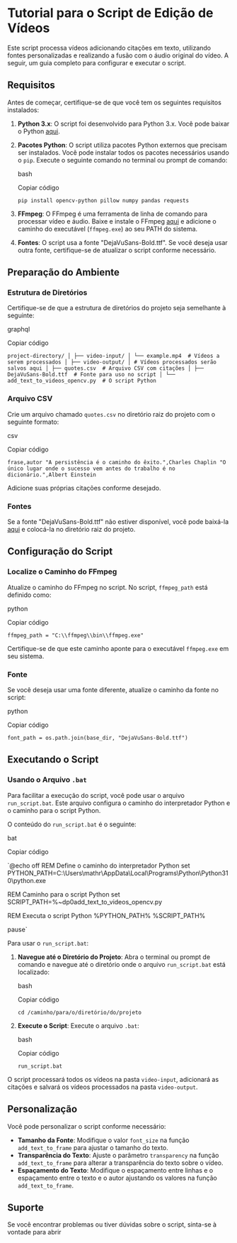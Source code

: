 
# Tutorial para o Script de Edição de Vídeos

Este script processa vídeos adicionando citações em texto, utilizando fontes personalizadas e realizando a fusão com o áudio original do vídeo. A seguir, um guia completo para configurar e executar o script.

## Requisitos

Antes de começar, certifique-se de que você tem os seguintes requisitos instalados:

1.  **Python 3.x**: O script foi desenvolvido para Python 3.x. Você pode baixar o Python [aqui](https://www.python.org/downloads/).
    
2.  **Pacotes Python**: O script utiliza pacotes Python externos que precisam ser instalados. Você pode instalar todos os pacotes necessários usando o `pip`. Execute o seguinte comando no terminal ou prompt de comando:
    
    bash
    
    Copiar código
    
    `pip install opencv-python pillow numpy pandas requests` 
    
3.  **FFmpeg**: O FFmpeg é uma ferramenta de linha de comando para processar vídeo e áudio. Baixe e instale o FFmpeg [aqui](https://ffmpeg.org/download.html) e adicione o caminho do executável (`ffmpeg.exe`) ao seu PATH do sistema.
    
4.  **Fontes**: O script usa a fonte "DejaVuSans-Bold.ttf". Se você deseja usar outra fonte, certifique-se de atualizar o script conforme necessário.
    

## Preparação do Ambiente

### Estrutura de Diretórios

Certifique-se de que a estrutura de diretórios do projeto seja semelhante à seguinte:

graphql

Copiar código

`project-directory/
│
├── video-input/
│ └── example.mp4  # Vídeos a serem processados
│
├── video-output/
│ # Vídeos processados serão salvos aqui
│
├── quotes.csv  # Arquivo CSV com citações
│
├── DejaVuSans-Bold.ttf  # Fonte para uso no script
│
└── add_text_to_videos_opencv.py  # O script Python` 

### Arquivo CSV

Crie um arquivo chamado `quotes.csv` no diretório raiz do projeto com o seguinte formato:

csv

Copiar código

`frase,autor
"A persistência é o caminho do êxito.",Charles Chaplin
"O único lugar onde o sucesso vem antes do trabalho é no dicionário.",Albert Einstein` 

Adicione suas próprias citações conforme desejado.

### Fontes

Se a fonte "DejaVuSans-Bold.ttf" não estiver disponível, você pode baixá-la [aqui](https://github.com/dejavu-fonts/dejavu-fonts/raw/master/ttf/DejaVuSans-Bold.ttf) e colocá-la no diretório raiz do projeto.

## Configuração do Script

### Localize o Caminho do FFmpeg

Atualize o caminho do FFmpeg no script. No script, `ffmpeg_path` está definido como:

python

Copiar código

`ffmpeg_path = "C:\\ffmpeg\\bin\\ffmpeg.exe"` 

Certifique-se de que este caminho aponte para o executável `ffmpeg.exe` em seu sistema.

### Fonte

Se você deseja usar uma fonte diferente, atualize o caminho da fonte no script:

python

Copiar código

`font_path = os.path.join(base_dir, "DejaVuSans-Bold.ttf")` 

## Executando o Script

### Usando o Arquivo `.bat`

Para facilitar a execução do script, você pode usar o arquivo `run_script.bat`. Este arquivo configura o caminho do interpretador Python e o caminho para o script Python.

O conteúdo do `run_script.bat` é o seguinte:

bat

Copiar código

`@echo off
REM Define o caminho do interpretador Python
set PYTHON_PATH=C:\Users\mathr\AppData\Local\Programs\Python\Python310\python.exe

REM Caminho para o script Python
set SCRIPT_PATH=%~dp0add_text_to_videos_opencv.py

REM Executa o script Python
%PYTHON_PATH% %SCRIPT_PATH%

pause` 

Para usar o `run_script.bat`:

1.  **Navegue até o Diretório do Projeto**: Abra o terminal ou prompt de comando e navegue até o diretório onde o arquivo `run_script.bat` está localizado:
    
    bash
    
    Copiar código
    
    `cd /caminho/para/o/diretório/do/projeto` 
    
2.  **Execute o Script**: Execute o arquivo `.bat`:
    
    bash
    
    Copiar código
    
    `run_script.bat` 
    

O script processará todos os vídeos na pasta `video-input`, adicionará as citações e salvará os vídeos processados na pasta `video-output`.

## Personalização

Você pode personalizar o script conforme necessário:

-   **Tamanho da Fonte**: Modifique o valor `font_size` na função `add_text_to_frame` para ajustar o tamanho do texto.
-   **Transparência do Texto**: Ajuste o parâmetro `transparency` na função `add_text_to_frame` para alterar a transparência do texto sobre o vídeo.
-   **Espaçamento do Texto**: Modifique o espaçamento entre linhas e o espaçamento entre o texto e o autor ajustando os valores na função `add_text_to_frame`.

## Suporte

Se você encontrar problemas ou tiver dúvidas sobre o script, sinta-se à vontade para abrir